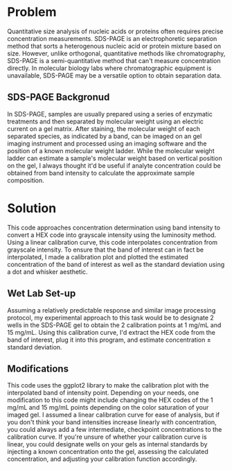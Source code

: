 # Problem
Quantitative size analysis of nucleic acids or proteins often requires precise concentration measurements. SDS-PAGE is an electrophoretic separation method that sorts a heterogenous nucleic acid or protein mixture based on size. However, unlike orthogonal, quantitative methods like chromatography, SDS-PAGE is a semi-quantitative method that can't measure concentration directly. In molecular biology labs where chromatographic equipment is unavailable, SDS-PAGE may be a versatile option to obtain separation data.

## SDS-PAGE Backgronud
In SDS-PAGE, samples are usually prepared using a series of enzymatic treatments and then separated by molecular weight using an electric current on a gel matrix. After staining, the molecular weight of each separated species, as indicated by a band, can be imaged on an gel imaging instrument and processed using an imaging software and the position of a known molecular weight ladder. While the molecular weight ladder can estimate a sample's molecular weight based on vertical position on the gel, I always thought it'd be useful if analyte concentration could be obtained from band intensity to calculate the approximate sample composition.

# Solution
This code approaches concentration determination using band intensity to convert a HEX code into grayscale intensity using the luminosity method. Using a linear calibration curve, this code interpolates concentration from grayscale intensity. To ensure that the band of interest can in fact be interpolated, I made a calibration plot and plotted the estimated concentration of the band of interest as well as the standard deviation using a dot and whisker aesthetic.

## Wet Lab Set-up
Assuming a relatively predictable response and similar image processing protocol, my experimental approach to this task would be to designate 2 wells in the SDS-PAGE gel to obtain the 2 calibration points at 1 mg/mL and 15 mg/mL. Using this calibration curve, I'd extract the HEX code from the band of interest, plug it into this program, and estimate concentration ± standard deviation.

## Modifications
This code uses the ggplot2 library to make the calibration plot with the interpolated band of intensity point. Depending on your needs, one modification to this code might include changing the HEX codes of the 1 mg/mL and 15 mg/mL points depending on the color saturation of your imaged gel. I assumed a linear calibration curve for ease of analysis, but if you don't think your band intensities increase linearly with concentration, you could always add a few intermediate, checkpoint concentrations to the calibration curve. If you're unsure of whether your calibration curve is linear, you could designate wells on your gels as internal standards by injecting a known concentration onto the gel, assessing the calculated concentration, and adjusting your calibration function accordingly.
